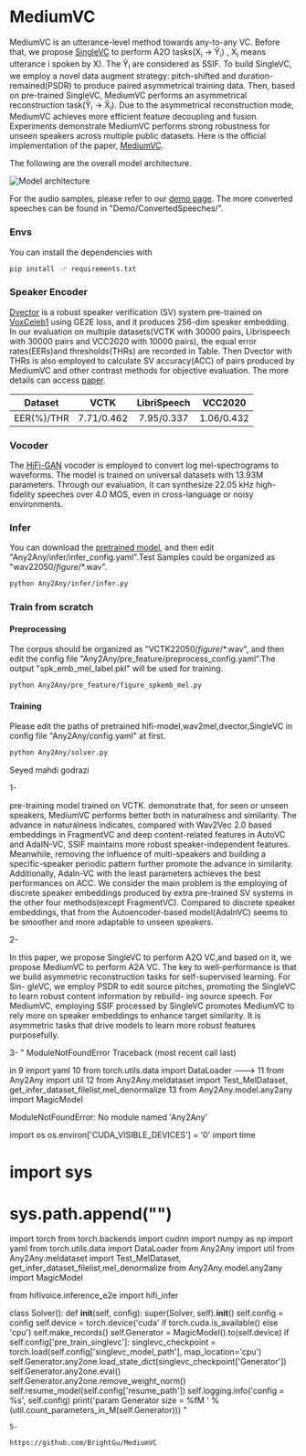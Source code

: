 # MediumVC
MediumVC is an utterance-level method towards any-to-any VC. Before that, we propose [SingleVC](https://github.com/BrightGu/SingleVC) to perform A2O tasks(X<sub>i</sub> → Ŷ<sub>i</sub>) , X<sub>i</sub> means utterance i spoken by X). The Ŷ<sub>i</sub> are considered as SSIF. To build SingleVC, we employ a novel data augment strategy: pitch-shifted and duration-remained(PSDR) to produce paired asymmetrical training data. Then, based on pre-trained SingleVC, MediumVC performs an asymmetrical reconstruction task(Ŷ<sub>i</sub> → X̂<sub>i</sub>). Due to the asymmetrical reconstruction mode, MediumVC achieves more efficient feature decoupling and fusion. Experiments demonstrate MediumVC performs strong robustness for unseen speakers across multiple public datasets.
Here is the official implementation of the paper, [MediumVC](http://arxiv.org/abs/2110.02500).


The following are the overall model architecture.

![Model architecture](Demo/image/mediumvc.png)

For the audio samples, please refer to our [demo page](https://brightgu.github.io/MediumVC/). The more converted speeches can be found in "Demo/ConvertedSpeeches/".

### Envs
You can install the dependencies with
```bash
pip install -r requirements.txt
```

### Speaker Encoder
[Dvector](https://github.com/yistLin/dvector)  is a robust  speaker verification (SV) system pre-trained on [VoxCeleb1](https://www.robots.ox.ac.uk/~vgg/data/voxceleb/vox1.html)  using GE2E loss, and it  produces 256-dim speaker embedding. In our evaluation on multiple datasets(VCTK with 30000 pairs, Librispeech with 30000 pairs and VCC2020 with 10000 pairs), the equal error rates(EERs)and thresholds(THRs) are recorded in Table. Then Dvector with THRs is also employed to calculate SV accuracy(ACC) of pairs produced by MediumVC and other contrast methods for objective evaluation. The more details can access [paper](http://arxiv.org/abs/2110.02500).

| Dataset | VCTK | LibriSpeech | VCC2020 |
| :------:| :------: | :------: |:------: |
| EER(%)/THR | 7.71/0.462 | 7.95/0.337 |1.06/0.432 |

### Vocoder
The [HiFi-GAN](https://github.com/jik876/hifi-gan) vocoder is employed to convert log mel-spectrograms to waveforms. The model is trained on universal datasets with 13.93M parameters. Through our evaluation, it can synthesize 22.05 kHz high-fidelity speeches over 4.0 MOS, even in cross-language or noisy environments.

### Infer
You can download the [pretrained model](https://drive.google.com/file/d/1mMSLYdHZZ9PtJo6kceMO2483TxKXgLa_/view?usp=sharing), and then edit "Any2Any/infer/infer_config.yaml".Test Samples could be organized  as "wav22050/$figure$/*.wav". 
```bash
python Any2Any/infer/infer.py
```
### Train from scratch

####  Preprocessing
The corpus should be organized as "VCTK22050/$figure$/*.wav", and then edit the config file "Any2Any/pre_feature/preprocess_config.yaml".The output "spk_emb_mel_label.pkl" will be used for training.
```bash
python Any2Any/pre_feature/figure_spkemb_mel.py
```
#### Training
Please edit the paths of pretrained  hifi-model,wav2mel,dvector,SingleVC in config file "Any2Any/config.yaml" at first.
```bash
python Any2Any/solver.py
```

Seyed mahdi godrazi

1- 

pre-training model trained on VCTK. 
demonstrate that, for seen or unseen speakers, MediumVC
performs better both in naturalness and similarity. The advance in naturalness indicates, compared with Wav2Vec
2.0 based embeddings in FragmentVC and deep content-related
features in AutoVC and AdaIN-VC, SSIF maintains more robust speaker-independent features. Meanwhile, removing the 
influence of multi-speakers and building a specific-speaker
periodic pattern further promote the advance in similarity.
Additionally, AdaIn-VC with the least parameters achieves the best performances on ACC.
We consider the main problem is the employing of discrete speaker embeddings produced by extra pre-trained SV systems in the other four
methods(except FragmentVC). Compared to discrete speaker embeddings, that from the Autoencoder-based model(AdaInVC)
seems to be smoother and more adaptable to unseen speakers.

2- 

In this paper, we propose SingleVC to perform A2O VC,and based on it, we propose MediumVC to perform A2A
VC. The key to well-performance is that we build asymmetric reconstruction tasks for self-supervised learning. For Sin-
gleVC, we employ PSDR to edit source pitches, promoting the SingleVC to learn robust content information by rebuild-
ing source speech. For MediumVC, employing SSIF processed by SingleVC promotes MediumVC to rely more on
speaker embeddings to enhance target similarity. It is asymmetric tasks that drive models to learn more robust features
purposefully.


3-
"
ModuleNotFoundError                       Traceback (most recent call last)

<ipython-input-1-cccb1023891d> in <module>
      9 import yaml
     10 from torch.utils.data import DataLoader
---> 11 from Any2Any import util
     12 from Any2Any.meldataset import Test_MelDataset, get_infer_dataset_filelist,mel_denormalize
     13 from Any2Any.model.any2any import MagicModel

ModuleNotFoundError: No module named 'Any2Any'


import os
os.environ['CUDA_VISIBLE_DEVICES'] = '0'
import time
# import sys
# sys.path.append("")
import torch
from torch.backends import cudnn
import numpy as np
import yaml
from torch.utils.data import DataLoader
from Any2Any import util
from Any2Any.meldataset import Test_MelDataset, get_infer_dataset_filelist,mel_denormalize
from Any2Any.model.any2any import MagicModel
	
from hifivoice.inference_e2e import  hifi_infer


class Solver():
	def __init__(self, config):
		super(Solver, self).__init__()
		self.config = config
		self.device = torch.device('cuda' if torch.cuda.is_available() else 'cpu')
		self.make_records()
		self.Generator = MagicModel().to(self.device)
		if self.config['pre_train_singlevc']:
			singlevc_checkpoint = torch.load(self.config['singlevc_model_path'], map_location='cpu')
			self.Generator.any2one.load_state_dict(singlevc_checkpoint['Generator'])
			self.Generator.any2one.eval()
			self.Generator.any2one.remove_weight_norm()
		self.resume_model(self.config['resume_path'])
		self.logging.info('config = %s', self.config)
		print('param Generator size = %fM ' % (util.count_parameters_in_M(self.Generator)))
	"

	
	5- 
	
	https://github.com/BrightGu/MediumVC
